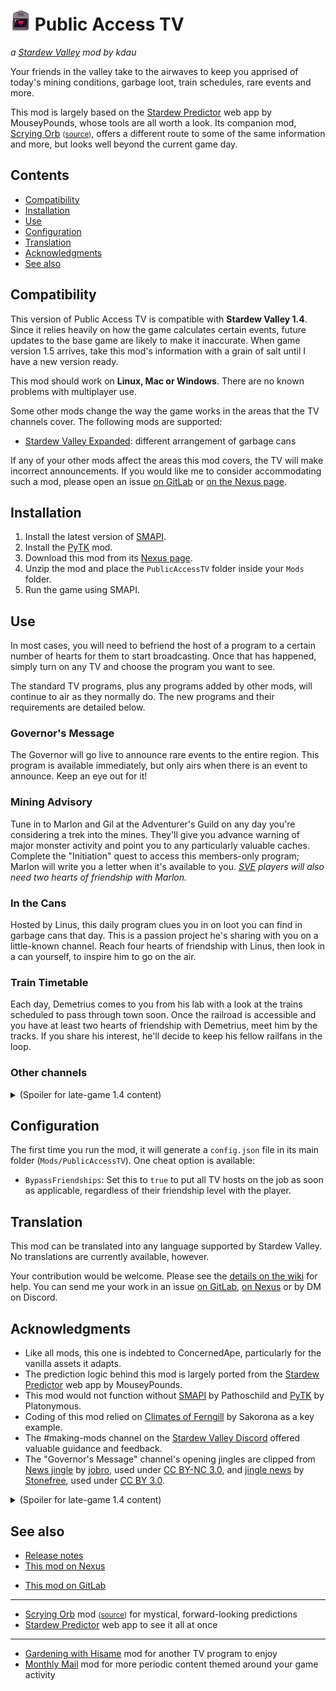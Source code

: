 # ![[icon]](assets/icon.png) Public Access TV
*a [Stardew Valley](http://stardewvalley.net/) mod by kdau*

Your friends in the valley take to the airwaves to keep you apprised of today's mining conditions<!-- TODO: , shopping opportunities -->, garbage loot, train schedules, rare events and more.

This mod is largely based on the [Stardew Predictor](https://mouseypounds.github.io/stardew-predictor/) web app by MouseyPounds, whose tools are all worth a look. Its companion mod, [Scrying Orb](https://www.nexusmods.com/stardewvalley/mods/5603) <small>([source](../ScryingOrb))</small>, offers a different route to some of the same information and more, but looks well beyond the current game day.

## Contents

* [Compatibility](#compatibility)
* [Installation](#installation)
* [Use](#use)
* [Configuration](#configuration)
* [Translation](#translation)
* [Acknowledgments](#acknowledgments)
* [See also](#see-also)

## Compatibility

This version of Public Access TV is compatible with **Stardew Valley 1.4**. Since it relies heavily on how the game calculates certain events, future updates to the base game are likely to make it inaccurate. When game version 1.5 arrives, take this mod's information with a grain of salt until I have a new version ready.

This mod should work on **Linux, Mac or Windows**. There are no known problems with multiplayer use.

Some other mods change the way the game works in the areas that the TV channels cover. The following mods are supported:

* [Stardew Valley Expanded](https://www.nexusmods.com/stardewvalley/mods/3753): different arrangement of garbage cans

If any of your other mods affect the areas this mod covers, the TV will make incorrect announcements. If you would like me to consider accommodating such a mod, please open an issue [on GitLab](https://gitlab.com/kdau/predictivemods/-/issues) or [on the Nexus page](https://www.nexusmods.com/stardewvalley/mods/5605?tab=bugs).

## Installation

1. Install the latest version of [SMAPI](https://smapi.io/).
1. Install the [PyTK](https://www.nexusmods.com/stardewvalley/mods/1726) mod.
1. Download this mod from its [Nexus page](https://www.nexusmods.com/stardewvalley/mods/5605?tab=files)<!-- TODO: or ModDrop page -->.
1. Unzip the mod and place the `PublicAccessTV` folder inside your `Mods` folder.
1. Run the game using SMAPI.

## Use

In most cases, you will need to befriend the host of a program to a certain number of hearts for them to start broadcasting. Once that has happened, simply turn on any TV and choose the program you want to see.

The standard TV programs, plus any programs added by other mods, will continue to air as they normally do. The new programs and their requirements are detailed below.

### Governor's Message

The Governor will go live to announce rare events to the entire region. This program is available immediately, but only airs when there is an event to announce. Keep an eye out for it!

### Mining Advisory

Tune in to Marlon and Gil at the Adventurer's Guild on any day you're considering a trek into the mines. They'll give you advance warning of major monster activity and point you to any particularly valuable caches. Complete the "Initiation" quest to access this members-only program; Marlon will write you a letter when it's available to you. *[SVE](https://www.nexusmods.com/stardewvalley/mods/3753) players will also need two hearts of friendship with Marlon.*

<!-- TODO: Shop the Valley -->

### In the Cans

Hosted by Linus, this daily program clues you in on loot you can find in garbage cans that day. This is a passion project he's sharing with you on a little-known channel. Reach four hearts of friendship with Linus, then look in a can yourself, to inspire him to go on the air.

<!-- TODO: Fashion Showcase -->

### Train Timetable

Each day, Demetrius comes to you from his lab with a look at the trains scheduled to pass through town soon. Once the railroad is accessible and you have at least two hearts of friendship with Demetrius, meet him by the tracks. If you share his interest, he'll decide to keep his fellow railfans in the loop.

### Other channels

<details>
<summary>(Spoiler for late-game 1.4 content)</summary>

### Movie Sneak Preview

Once the movie theater opens, your friendly concessionaire will announce the featured and coming attraction daily. She'll also tip you off on whether there's a line for the ever-popular crane game.
</details>

## Configuration

The first time you run the mod, it will generate a `config.json` file in its main folder (`Mods/PublicAccessTV`). One cheat option is available:

* `BypassFriendships`: Set this to `true` to put all TV hosts on the job as soon as applicable, regardless of their friendship level with the player.

## Translation

This mod can be translated into any language supported by Stardew Valley. No translations are currently available, however.

Your contribution would be welcome. Please see the [details on the wiki](https://stardewvalleywiki.com/Modding:Translations) for help. You can send me your work in an issue [on GitLab](https://gitlab.com/kdau/predictivemods/-/issues), [on Nexus](https://www.nexusmods.com/stardewvalley/mods/5605?tab=bugs) or by DM on Discord.

## Acknowledgments

* Like all mods, this one is indebted to ConcernedApe, particularly for the vanilla assets it adapts.
* The prediction logic behind this mod is largely ported from the [Stardew Predictor](https://mouseypounds.github.io/stardew-predictor/) web app by MouseyPounds.
* This mod would not function without [SMAPI](https://smapi.io/) by Pathoschild and [PyTK](https://www.nexusmods.com/stardewvalley/mods/1726) by Platonymous.
* Coding of this mod relied on [Climates of Ferngill](http://www.nexusmods.com/stardewvalley/mods/604) by Sakorona as a key example.
* The #making-mods channel on the [Stardew Valley Discord](https://discordapp.com/invite/StardewValley) offered valuable guidance and feedback.
* The "Governor's Message" channel's opening jingles are clipped from [News jingle](https://freesound.org/people/jobro/sounds/169214/) by [jobro](https://freesound.org/people/jobro/), used under [CC BY-NC 3.0](http://creativecommons.org/licenses/by-nc/3.0/), and [jingle news](https://freesound.org/people/Jay_You/sounds/460424/) by [Stonefree](http://www.stonefree.de/), used under [CC BY 3.0](https://creativecommons.org/licenses/by/3.0/).
<details>
<summary>(Spoiler for late-game 1.4 content)</summary>

* The "Movie Sneak Preview" channel's concessions ambient is assembled from [Popcorn Machine.mp3](https://freesound.org/people/kentdavies959/sounds/466661/) by [kentdavies959](https://freesound.org/people/kentdavies959/), used under [CC BY 3.0](https://creativecommons.org/licenses/by/3.0/), and [Pouring Carbonated Beverage Fizz.wav](https://freesound.org/people/baidonovan/sounds/187355/) by [baidonovan](https://freesound.org/people/baidonovan/), in the public domain.
</details>

## See also

* [Release notes](RELEASE-NOTES.md)
* [This mod on Nexus](https://www.nexusmods.com/stardewvalley/mods/5605)
<!-- TODO: * This mod on ModDrop -->
* [This mod on GitLab](https://gitlab.com/kdau/predictivemods/-/tree/master/PublicAccessTV)
---
* [Scrying Orb](https://www.nexusmods.com/stardewvalley/mods/5603) mod <small>([source](../ScryingOrb))</small> for mystical, forward-looking predictions
* [Stardew Predictor](https://mouseypounds.github.io/stardew-predictor/) web app to see it all at once
---
* [Gardening with Hisame](https://www.nexusmods.com/stardewvalley/mods/5485) mod for another TV program to enjoy
* [Monthly Mail](https://www.nexusmods.com/stardewvalley/mods/4523) mod for more periodic content themed around your game activity
